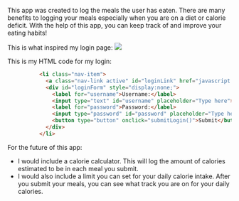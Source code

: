 This app was created to log the meals the user has eaten. 
There are many benefits to logging your meals especially when you are on a diet or calorie deficit. 
With the help of this app, you can keep track of and improve your eating habits!

This is what inspired my login page:
<img src="https://3.bp.blogspot.com/-BQSEvAqkr0w/VsVQASueNlI/AAAAAAAABks/Rmabc2KPrhA/s1600/output.png">

This is my HTML code for my login:
```html
          <li class="nav-item">
            <a class="nav-link active" id="loginLink" href="javascript:void(0);" onclick="toggleLoginForm()">Login</a>
            <div id="loginForm" style="display:none;">
              <label for="username">Username:</label>
              <input type="text" id="username" placeholder="Type here"><br><br>
              <label for="password">Password:</label>
              <input type="password" id="password" placeholder="Type here"><br><br>
              <button type="button" onclick="submitLogin()">Submit</button>
            </div>
          </li>

```


For the future of this app: 
- I would include a calorie calculator. This will log the amount of calories estimated to be in each meal you submit.
- I would also include a limit you can set for your daily calorie intake. After you submit your meals, you can see what track you are on for your daily calories.
